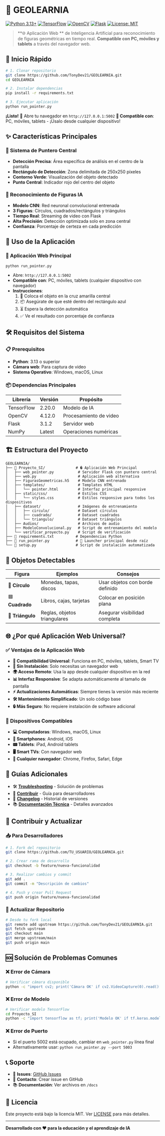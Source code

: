 # 🎯 GEOLEARNIA

[![Python 3.13+](https://img.shields.io/badge/python-3.13+-blue.svg)](https://www.python.org/downloads/)
[![TensorFlow](https://img.shields.io/badge/TensorFlow-2.20.0-orange.svg)](https://tensorflow.org/)
[![OpenCV](https://img.shields.io/badge/OpenCV-4.12.0-green.svg)](https://opencv.org/)
[![Flask](https://img.shields.io/badge/Flask-3.1.2-lightgrey.svg)](https://flask.palletsprojects.com/)
[![License: MIT](https://img.shields.io/badge/License-MIT-yellow.svg)](https://opensource.org/licenses/MIT)

> **🌐 Aplicación Web ** de Inteligencia Artificial para reconocimiento de figuras geométricas en tiempo real. **Compatible con PC, móviles y tablets** a través del navegador web.

## 🚀 Inicio Rápido

```bash
# 1. Clonar repositorio
git clone https://github.com/TonyDev21/GEOLEARNIA.git
cd GEOLEARNIA

# 2. Instalar dependencias
pip install -r requirements.txt

# 3. Ejecutar aplicación
python run_pointer.py
```

**¡Listo!** 🎉 Abre tu navegador en `http://127.0.0.1:5002`
**📱 Compatible con**: PC, móviles, tablets - ¡Úsalo desde cualquier dispositivo!

## ✨ Características Principales

### 🎯 Sistema de Puntero Central
- **Detección Precisa**: Área específica de análisis en el centro de la pantalla
- **Rectángulo de Detección**: Zona delimitada de 250x250 píxeles
- **Contorno Verde**: Visualización del objeto detectado
- **Punto Central**: Indicador rojo del centro del objeto

### 🔺 Reconocimiento de Figuras IA
- **Modelo CNN**: Red neuronal convolucional entrenada
- **3 Figuras**: Círculos, cuadrados/rectángulos y triángulos
- **Tiempo Real**: Streaming de video con Flask
- **Alta Precisión**: Detección optimizada solo en zona central
- **Confianza**: Porcentaje de certeza en cada predicción

## 📱 Uso de la Aplicación

### 🎯 Aplicación Web Principal
```bash
python run_pointer.py
```
- Abre: `http://127.0.0.1:5002`
- **Compatible con**: PC, móviles, tablets (cualquier dispositivo con navegador)
- **Instrucciones**:
  1. 📍 Coloca el objeto en la cruz amarilla central
  2. 📦 Asegúrate de que esté dentro del rectángulo azul
  3. ⏳ Espera la detección automática
  4. ✅ Ve el resultado con porcentaje de confianza

## 🛠️ Requisitos del Sistema

### 📋 Prerequisitos
- **Python**: 3.13 o superior
- **Cámara web**: Para captura de video
- **Sistema Operativo**: Windows, macOS, Linux

### 📦 Dependencias Principales
| Librería | Versión | Propósito |
|----------|---------|-----------|
| TensorFlow | 2.20.0 | Modelo de IA |
| OpenCV | 4.12.0 | Procesamiento de video |
| Flask | 3.1.2 | Servidor web |
| NumPy | Latest | Operaciones numéricas |

## 🏗️ Estructura del Proyecto

```
GEOLEARNIA/
├── 📁 Proyecto_SI/              # � Aplicación Web Principal
│   ├── web_pointer.py           # Servidor Flask con puntero central
│   ├── web.py                   # Aplicación web alternativa
│   ├── FigurasGeometricas.h5    # Modelo CNN entrenado
│   ├── templates/               # Templates HTML
│   │   └── pointer.html         # Interfaz principal responsive
│   ├── static/css/              # Estilos CSS
│   │   └── styles.css           # Estilos responsive para todos los dispositivos
│   ├── dataset/                 # Imágenes de entrenamiento
│   │   ├── circulo/             # Dataset círculos
│   │   ├── cuadrado/            # Dataset cuadrados  
│   │   └── triangulo/           # Dataset triángulos
│   ├── Audios/                  # Archivos de audio
│   ├── ModeloConvolucional.py   # Script de entrenamiento del modelo
│   └── verificar_proyecto.py    # Script de verificación
├── 📄 requirements.txt          # Dependencias Python
├── 📄 run_pointer.py            # 🚀 Launcher principal desde raíz
└── 📄 setup.py                  # Script de instalación automatizada
```

## 🎯 Objetos Detectables

| Figura | Ejemplos | Consejos |
|--------|----------|----------|
| 🔴 **Círculo** | Monedas, tapas, discos | Usar objetos con borde definido |
| 🟦 **Cuadrado** | Libros, cajas, tarjetas | Colocar en posición plana |
| 🔺 **Triángulo** | Reglas, objetos triangulares | Asegurar visibilidad completa |

## 🌐 ¿Por qué Aplicación Web Universal?

### ✅ **Ventajas de la Aplicación Web**
- **📱 Compatibilidad Universal**: Funciona en PC, móviles, tablets, Smart TV
- **🔄 Sin Instalación**: Solo necesitas un navegador web
- **🌍 Acceso Remoto**: Usa la app desde cualquier dispositivo en la red
- **📊 Interfaz Responsive**: Se adapta automáticamente al tamaño de pantalla
- **⚡ Actualizaciones Automáticas**: Siempre tienes la versión más reciente
- **🛠️ Mantenimiento Simplificado**: Un solo código base
- **🔒 Más Seguro**: No requiere instalación de software adicional

### 📱 **Dispositivos Compatibles**
- **💻 Computadoras**: Windows, macOS, Linux
- **📱 Smartphones**: Android, iOS
- **📟 Tablets**: iPad, Android tablets
- **🖥️ Smart TVs**: Con navegador web
- **🔗 Cualquier navegador**: Chrome, Firefox, Safari, Edge

## 📖 Guías Adicionales

- 🛠️ **[Troubleshooting](TROUBLESHOOTING.md)** - Solución de problemas
- 🤝 **[Contribuir](CONTRIBUTING.md)** - Guía para desarrolladores
- 📝 **[Changelog](CHANGELOG.md)** - Historial de versiones
- 📚 **[Documentación Técnica](README_GITHUB.md)** - Detalles avanzados

## 🔄 Contribuir y Actualizar

### 📥 Para Desarrolladores
```bash
# 1. Fork del repositorio
git clone https://github.com/TU_USUARIO/GEOLEARNIA.git

# 2. Crear rama de desarrollo
git checkout -b feature/nueva-funcionalidad

# 3. Realizar cambios y commit
git add .
git commit -m "Descripción de cambios"

# 4. Push y crear Pull Request
git push origin feature/nueva-funcionalidad
```

### 🔄 Actualizar Repositorio
```bash
# Desde tu fork local
git remote add upstream https://github.com/TonyDev21/GEOLEARNIA.git
git fetch upstream
git checkout main
git merge upstream/main
git push origin main
```

## 🆘 Solución de Problemas Comunes

### ❌ Error de Cámara
```bash
# Verificar cámara disponible
python -c "import cv2; print('Cámara OK' if cv2.VideoCapture(0).read()[0] else 'Sin cámara')"
```

### ❌ Error de Modelo
```bash
# Verificar modelo TensorFlow
cd Proyecto_SI
python -c "import tensorflow as tf; print('Modelo OK' if tf.keras.models.load_model('FigurasGeometricas.h5') else 'Error modelo')"
```

### ❌ Error de Puerto
- Si el puerto 5002 está ocupado, cambiar en `web_pointer.py` línea final
- Alternativamente usar: `python run_pointer.py --port 5003`

## 📞 Soporte

- 🐛 **Issues**: [GitHub Issues](https://github.com/TonyDev21/GEOLEARNIA/issues)
- 📧 **Contacto**: Crear issue en GitHub
- 📚 **Documentación**: Ver archivos en `/docs`

## 📄 Licencia

Este proyecto está bajo la licencia MIT. Ver [LICENSE](LICENSE) para más detalles.

---

**Desarrollado con ❤️ para la educación y el aprendizaje de IA**
